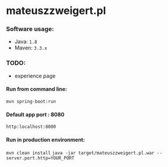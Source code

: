 # mateuszzweigert.pl

### Software usage:

* Java: `1.8`
* Maven: `3.3.x`

### TODO:

* experience page

#### Run from command line:

`mvn spring-boot:run`

#### Default app port : 8080
`http:localhost:8080`

#### Run in production environment:

`mvn clean install`
`java -jar target/mateuszzweigert.pl.war --server.port.http=YOUR_PORT`